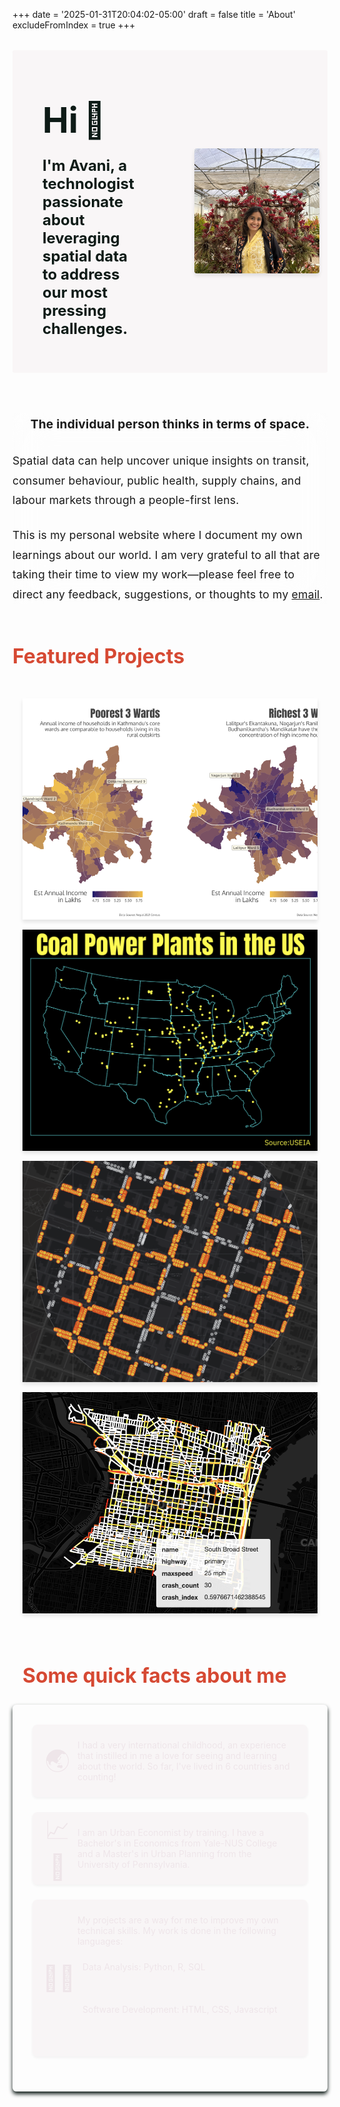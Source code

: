+++
date = '2025-01-31T20:04:02-05:00'
draft = false
title = 'About'
excludeFromIndex = true
+++

<div class="hero-section">
    <div class="hero-text">
        <h1 class="greeting">Hi<span class="wave">👋</span></h1>
        <p>I'm Avani, a technologist passionate about leveraging spatial data to address our most pressing challenges.
        </p> 
    </div>
    <div class="hero-image">
        <img src="avani.jpeg" alt="Avani" class="profile-image">
    </div>
</div>

<div class="main-content">
    <div class="intro-section">
    <p>The individual person thinks in terms of space.</p><p>Spatial data can help uncover unique insights on transit, consumer behaviour, public health, supply chains, and labour markets through a people-first lens.</p>
    <p>This is my personal website where I document my own learnings about our world. I am very grateful to all that are taking their time to view my work—please feel free to direct any feedback, suggestions, or thoughts to my <a href="mailto:avaniadhikari@hotmail.com">email</a>.
    </p>
</div>
<div class="gallery-section">
    <h2 class="gallery-header">Featured Projects</h2>
    <div class="gallery-grid">
        <a href="/posts/nepal_census/" class="gallery-item">
            <img src="valmap.png" alt="Map showing Household Wealth Distribution in Kathmandu Valley">
            <div class="gallery-overlay">
                <h3 class="gallery-title">Unpacking Nepal's Census</h3>
                <p class="gallery-description">Using data cleaning methods, I converted tabular census data into spatial formats that can be easily mapped.</p>
            </div>
        </a>
        <a href="/posts/coal-plants/" class="gallery-item">
            <img src="coal.png" alt="Map showing distribution of coal plants in America">
            <div class="gallery-overlay">
                <h3 class="gallery-title">Where are America's Coal Plants?</h3>
                <p class="gallery-description">A short analysis of the coal industry in America.</p>
            </div>
        </a>
        <a href="/posts/spotspotter-a-parking-finder/" class="gallery-item">
            <img src="img3.png" alt="Screenshot from Parking Finder App">
            <div class="gallery-overlay">
                <h3 class="gallery-title">Spotspotter</h3>
                <p class="gallery-description">Spotspotter is my first mobile application that seeks to crowdsource information on parking availability.</p>
            </div>
        </a>
        <a href="/philly-crash" class="gallery-item">
            <img src="crash.png" alt="Philadelphia's Crash Index">
            <div class="gallery-overlay">
                <h3 class="gallery-title">Finding Safe Strees in Philly</h3>
                <p class="gallery-description">Analysis of traffic accident patterns and safety metrics across Philadelphia.</p>
            </div>
        </a>
    </div>
</div>
<div class="facts-section">
    <h2 class="facts-header">Some quick facts about me</h2>
<div class="custom-bullets">
<ul>
  <li data-emoji="🌏">
    I had a very international childhood, an experience that instilled in me a love for seeing and learning about the world. So far, I've lived in 6 countries and counting!
  </li>
  <li data-emoji="📈🌇">
    I am an Urban Economist by training. I have a Bachelor's in Economics from Yale-NUS College and a Master's in Urban Planning from the University of Pennsylvania.
  </li>
  <li data-emoji="👩‍💻">
    My projects are a way for me to improve my own technical skills. My work is done in the following languages:
    <ul>
      <li class="tech">Data Analysis: Python, R, SQL</li>
      <li class="tech">Software Development: HTML, CSS, Javascript </li>
    </ul>
  </li>
</ul>
</div>
</div>
</div>

<style>

.custom-bullets ul {
    list-style: none;
    padding-left: 0;
    margin: 0;
}

.custom-bullets li {
    position: relative;
    color:#EEE5E9;
    padding-left: 3.5rem;
    margin-bottom: 1.5rem;
    min-height: 3rem;
}

/* Style for the emoji bullets */
.custom-bullets li::before {
    content: attr(data-emoji);
    position: absolute;
    left: 0;
    top: 0;
    font-size: 2rem;
    line-height: 1.5;
    width: 3rem;
    text-align: center;
}

/* Nested list styling */
.custom-bullets li ul {
    margin-left: 0;
}

.custom-bullets li ul li {
    padding-left: 1.5rem;
}

/* Badge styling improvements */
.custom-bullets img {
    vertical-align: middle;
    margin: 0 0.25rem;
}

/* Hero section styling */
.hero-section {
    display: flex;
    align-items: center;
    background-color: rgba(238, 229, 233, 0.3);
    border-radius: 0.2rem;
    justify-content: space-evenly;
    margin: 2rem 0 4rem 0;
    padding-left: 3rem;
    gap: 6rem;
}

.hero-text {
    flex: 2;
    font-size:1.5rem;
    color: #0E1B17;
    font-weight: bold;
    padding-bottom: 2rem;
    gap: 1rem;
}

.hero-image {
    flex: 0 0 300px;
}

/* Profile image styling */
.profile-image {
    width: 200px;
    height: 200px;
    border-radius: 2%;
    object-fit: cover;
    box-shadow: 0 4px 6px rgba(0, 0, 0, 0.1);
}

/* Greeting header styling */
.greeting {
    font-size: 3.5rem;
    font-weight: bold;
    color: #0E1B17;
    margin-bottom: 1rem;
    display: flex;
    align-items: center;
    gap: 0.5rem;
}

/* Waving hand animation */
.wave {
    display: inline-block;
    animation: wave 2.5s infinite;
    transform-origin: 70% 70%;
}

@keyframes wave {
    0% { transform: rotate(0deg); }
    10% { transform: rotate(14deg); }
    20% { transform: rotate(-8deg); }
    30% { transform: rotate(14deg); }
    40% { transform: rotate(-4deg); }
    50% { transform: rotate(10deg); }
    60% { transform: rotate(0deg); }
    100% { transform: rotate(0deg); }
}


.facts-header {
    font-size: 2rem;
    font-weight: bold;
    padding-left:1rem;
    color:#D64933;
}

.custom-bullets {
    border-radius: 0.4rem;
    box-shadow: 0 4px 6px #0E1B17;
    padding: 2rem;
}

.custom-bullets li {
    padding: 1.5rem 1.5rem 1.5rem 4.5rem;
    background-color: rgba(238, 229, 233, 0.3);
    border-radius: 0.5rem;
    margin-bottom: 1.5rem;
    box-shadow: 0 2px 4px rgba(0, 0, 0, 0.05);
}

.custom-bullets li::before {
    font-size: 2.5rem;
    left: 1rem;
    top: 50%;
    transform: translateY(-50%);
}

/* Nested list improvements */
.custom-bullets li ul {
    margin-top: 1rem;
}

.custom-bullets li ul li {
    background: none;
    box-shadow: none;
    padding: 0.5rem 0.5rem;
    margin-bottom: 0.25rem;
}

/* Responsive design */
@media (max-width: 768px) {
    .hero-section {
        flex-direction: column-reverse;
        text-align: center;
    }
    
    .hero-image {
        flex: 0 0 200px;
    }
    
    .profile-image {
        width: 200px;
        height: 200px;
    }
    
    .greeting {
        font-size: 2.5rem;
        justify-content: center;
    }
}

.intro-section {
    max-width: 800px;
    margin: 2rem auto;
    backdrop-filter: blur(2rem);
}

.intro-section p {
    font-size: 1.1rem;
    line-height: 1.8;
    margin-bottom: 1.5rem;
    letter-spacing: 0.01em;
}

.intro-section p:first-child {
    font-size: 1.2rem;
    line-height: 1.9;
    font-weight: bold;
    text-align:center;
}


@media (max-width: 768px) {
    .intro-section {
        padding: 1.5rem;
        margin: 1rem;
    }
    
    .intro-section p {
        font-size: 1rem;
        line-height: 1.7;
    }
    
    .intro-section p:first-child {
        font-size: 1.1rem;
    }
}

/* Gallery section styles */
.gallery-section {
    margin: 4rem 0;
}

.gallery-header {
    font-size: 2rem;
    font-weight: bold;
    margin-bottom: 2rem;
    color:#D64933;
}

.gallery-grid {
    display: grid;
    grid-template-columns: repeat(auto-fit, minmax(300px, 1fr));
    gap: 1rem;
    padding: 1rem;
}

.gallery-item {
    position: relative;
    overflow: hidden;
    box-shadow: 0 4px 6px rgba(0, 0, 0, 0.1);
    transition: transform 0.3s ease, box-shadow 0.3s ease;
    aspect-ratio: 4/3;
    cursor: pointer;
}

.gallery-item:hover {
    transform: translateY(-5px);
    box-shadow: 0 8px 12px rgba(0, 0, 0, 0.15);
}

.gallery-item img {
    width: 100%;
    height: 100%;
    object-fit: cover;
    transition: transform 0.3s ease;
}

.gallery-item:hover img {
    transform: scale(1.05);
}

.gallery-overlay {
    position: absolute;
    bottom: 0;
    left: 0;
    right: 0;
    background: linear-gradient(to top, rgba(41, 82, 74, 0.9), rgba(41, 82, 74, 0.7), transparent);
    padding: 2rem 1rem 1rem;
    transform: translateY(100%);
    transition: transform 0.3s ease;
}

.gallery-item:hover .gallery-overlay {
    transform: translateY(0);
}

.gallery-title {
    color: white;
    font-size: 1.2rem;
    font-weight: 500;
    margin-bottom: 0.5rem;
}

.gallery-description {
    color: rgba(255, 255, 255, 0.9);
    font-size: 0.9rem;
    line-height: 1.4;
}

@media (max-width: 768px) {
    .gallery-grid {
        grid-template-columns: repeat(auto-fit, minmax(250px, 1fr));
        gap: 1rem;
    }
    
    .gallery-title {
        font-size: 1.1rem;
    }
    
    .gallery-description {
        font-size: 0.85rem;
    }
}
</style>